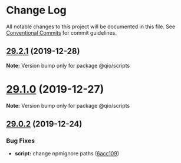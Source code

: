 # Change Log

All notable changes to this project will be documented in this file.
See [Conventional Commits](https://conventionalcommits.org) for commit guidelines.

## [29.2.1](https://github.com/tusharmath/qio/compare/v29.2.0...v29.2.1) (2019-12-28)

**Note:** Version bump only for package @qio/scripts





# [29.1.0](https://github.com/tusharmath/qio/compare/v29.0.5...v29.1.0) (2019-12-27)

**Note:** Version bump only for package @qio/scripts





## [29.0.2](https://github.com/tusharmath/qio/compare/v29.0.1...v29.0.2) (2019-12-24)


### Bug Fixes

* **script:** change npmignore paths ([6acc109](https://github.com/tusharmath/qio/commit/6acc109cb3d36d719648b072ac586b8a5c89248d))
